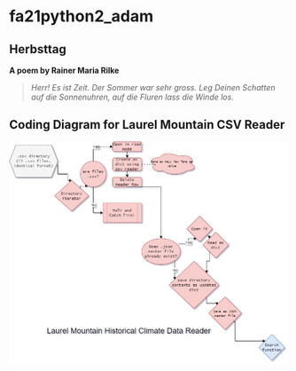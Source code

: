 # fa21python2_adam


## Herbsttag

**A poem by Rainer Maria Rilke**

   >*Herr!  Es ist Zeit.*
    *Der Sommer war sehr gross.*
    *Leg Deinen Schatten auf die Sonnenuhren,*
    *auf die Fluren lass die Winde los.*

## Coding Diagram for Laurel Mountain CSV Reader

![Coding Diagram for Laurel Mountain CSV Reader](/img/LaurelMountainClimateReader-Brode.jpg "Diagram")


